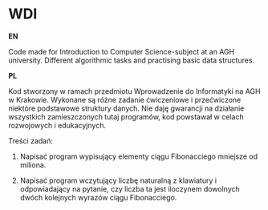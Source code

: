 # WDI

**EN**

Code made for Introduction to Computer Science-subject at an AGH university. Different algorithmic tasks and practising basic data structures.

**PL**

Kod stworzony w ramach przedmiotu Wprowadzenie do Informatyki na AGH w Krakowie. Wykonane są różne zadanie ćwiczeniowe i przećwiczone niektóre podstawowe struktury danych.
Nie daję gwarancji na działanie wszystkich zamieszczonych tutaj programów, kod powstawał w celach rozwojowych i edukacyjnych.

Treści zadań:

1. Napisać program wypisujący elementy ciągu Fibonacciego mniejsze od miliona.

2. Napisać program wczytujący liczbę naturalną z klawiatury i odpowiadający na pytanie,
czy liczba ta jest iloczynem dowolnych dwóch kolejnych wyrazów ciągu Fibonacciego.
